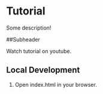 # Tutorial

Some description!

##Subheader

Watch tutorial on youtube.

## Local Development

1. Open index.html in your browser.
